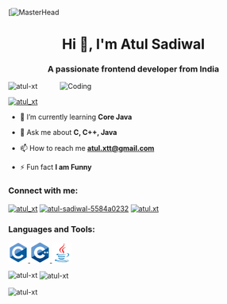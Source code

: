 [![MasterHead](https://previews.123rf.com/images/karpenkoilia/karpenkoilia1806/karpenkoilia180600011/102988806-vector-line-web-concept-for-programming-linear-web-banner-for-coding-.jpg)
<h1 align="center">Hi 👋, I'm Atul Sadiwal</h1>
<h3 align="center">A passionate frontend developer from India</h3>
<img align="right" alt="Coding" width="400" src="https://camo.githubusercontent.com/cae12fddd9d6982901d82580bdf321d81fb299141098ca1c2d4891870827bf17/68747470733a2f2f6d69726f2e6d656469756d2e636f6d2f6d61782f313336302f302a37513379765349765f7430696f4a2d5a2e676966">

<p align="left"> <img src="https://komarev.com/ghpvc/?username=atul-xt&label=Profile%20views&color=0e75b6&style=flat" alt="atul-xt" /> </p>

<p align="left"> <a href="https://twitter.com/atul_xt" target="blank"><img src="https://img.shields.io/twitter/follow/atul_xt?logo=twitter&style=for-the-badge" alt="atul_xt" /></a> </p>

- 🌱 I’m currently learning **Core Java**

- 💬 Ask me about **C, C++, Java**

- 📫 How to reach me **atul.xtt@gmail.com**

- ⚡ Fun fact **I am Funny**

<h3 align="left">Connect with me:</h3>
<p align="left">
<a href="https://twitter.com/atul_xt" target="blank"><img align="center" src="https://raw.githubusercontent.com/rahuldkjain/github-profile-readme-generator/master/src/images/icons/Social/twitter.svg" alt="atul_xt" height="30" width="40" /></a>
<a href="https://linkedin.com/in/atul-sadiwal-5584a0232" target="blank"><img align="center" src="https://raw.githubusercontent.com/rahuldkjain/github-profile-readme-generator/master/src/images/icons/Social/linked-in-alt.svg" alt="atul-sadiwal-5584a0232" height="30" width="40" /></a>
<a href="https://instagram.com/atul.xt" target="blank"><img align="center" src="https://raw.githubusercontent.com/rahuldkjain/github-profile-readme-generator/master/src/images/icons/Social/instagram.svg" alt="atul.xt" height="30" width="40" /></a>
</p>

<h3 align="left">Languages and Tools:</h3>
<p align="left"> <a href="https://www.cprogramming.com/" target="_blank" rel="noreferrer"> <img src="https://raw.githubusercontent.com/devicons/devicon/master/icons/c/c-original.svg" alt="c" width="40" height="40"/> </a> <a href="https://www.w3schools.com/cpp/" target="_blank" rel="noreferrer"> <img src="https://raw.githubusercontent.com/devicons/devicon/master/icons/cplusplus/cplusplus-original.svg" alt="cplusplus" width="40" height="40"/> </a> <a href="https://www.java.com" target="_blank" rel="noreferrer"> <img src="https://raw.githubusercontent.com/devicons/devicon/master/icons/java/java-original.svg" alt="java" width="40" height="40"/> </a> </p>

<p><img align="left" src="https://github-readme-stats.vercel.app/api/top-langs?username=atul-xt&show_icons=true&locale=en&layout=compact" alt="atul-xt" /></p>

<p>&nbsp;<img align="center" src="https://github-readme-stats.vercel.app/api?username=atul-xt&show_icons=true&locale=en" alt="atul-xt" /></p>

<p><img align="center" src="https://github-readme-streak-stats.herokuapp.com/?user=atul-xt&" alt="atul-xt" /></p>
